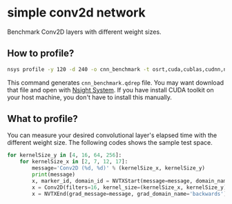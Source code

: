 # simple conv2d network

Benchmark Conv2D layers with different weight sizes.

## How to profile?

```bash
nsys profile -y 120 -d 240 -o cnn_benchmark -t osrt,cuda,cublas,cudnn,nvtx python mnist_cnn.py
```

This command generates `cnn_benchmark.qdrep` file. You may want download that file and open with [Nsight System](https://developer.nvidia.com/nsight-systems). If you have install CUDA toolkit on your host machine, you don't have to install this manually.

## What to profile?

You can measure your desired convolutional layer's elapsed time with the different weight size. The following codes shows the sample test space.

```python
for kernelSize_y in [4, 16, 64, 256]:
    for kernelSize_x in [2, 7, 12, 17]:
        message='Conv2D (%d, %d)' % (kernelSize_x, kernelSize_y)
        print(message)
        x, marker_id, domain_id = NVTXStart(message=message, domain_name='forward', trainable=True)(x)
        x = Conv2D(filters=16, kernel_size=(kernelSize_x, kernelSize_y), activation='relu', padding='same')(x)
        x = NVTXEnd(grad_message=message, grad_domain_name='backwards')([x, marker_id, domain_id])
```

